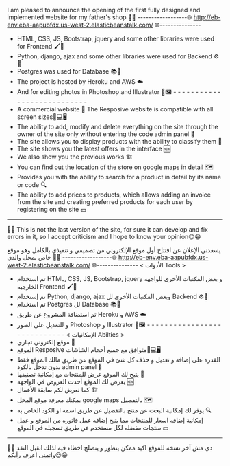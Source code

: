 I am pleased to announce the opening of the first fully designed and implemented website for my father's shop 🎉🎊
------------------🌐 http://eb-env.eba-aapubfdx.us-west-2.elasticbeanstalk.com/ 🌐---------------
                            <Tools>
- HTML, CSS, JS, Bootstrap, jquery and some other libraries were used for Frontend 🖌️🎨
- Python, django, ajax and some other libraries were used for Backend ⚙️🔧
- Postgres was used for Database 📚📂
- The project is hosted by Heroku and AWS ☁️
- And for editing photos in Photoshop and Illustrator 🎨🖼️
              - - - - - - - - - - - - - - - - - - - - - - - - - - -
                      <Abilities>
- A commercial website 🏪
The Resposive website is compatible with all screen sizes📱💻🖥️
- The ability to add, modify and delete everything on the site through the owner of the site only without entering the code admin panel 🔑
- The site allows you to display products with the ability to classify them 📸
- The site shows you the latest offers in the interface 🆕
- We also show you the previous works 🏗️
- You can find out the location of the store on google maps in detail 🗺️
- Provides you with the ability to search for a product in detail by its name or code 🔍
- The ability to add prices to products, which allows adding an invoice from the site and creating preferred products for each user by registering on the site 💵
-------------------------------------------------- ---------------------------
  🔴🔴 This is not the last version of the site, for sure it can develop and fix errors in it, so I accept criticism and I hope to know your opinion😍😁




  يسعدني الإعلان عن افتتاح أول موقع الإلكتروني من تصميمي و تنفيذي بالكامل وهو موقع خاص بمحل والدي 🎉🎊
------------------🌐  http://eb-env.eba-aapubfdx.us-west-2.elasticbeanstalk.com/  🌐---------------
                           < الأدوات Tools >     
- تم استخدام HTML, CSS, JS, Bootstrap, jquery و بعض المكتبات الأخرى للواجهه الخارجيه Frontend 🖌️🎨
- تم إستخدام Python, django, ajax وبعض المكتبات الأخرى لل Backend ⚙️🔧
- تم استخدام Postgres لل Database 📚📂
- تم استضافة المشروع عن طريق Heroku و AWS ☁️
- و للتعديل على الصور Photoshop و Illustrator 🎨🖼️
             - - - - - - - - - - - - - - - - - - - - - - - - - - - -
                     < الإمكانيات Abilties >
- موقع إلكتروني تجاري 🏪
- الموقع Resposive متوافق مع جميع أحجام الشاشات📱💻🖥️
- القدره على إضافه و تعديل و حذف كل شئ في الموقع عن طريق مالك الموقع فقط بدون تدخل بالكود admin panel 🔑
- يتيح لك الموقع عرض للمنتجات مع إمكانية تصنيفها 📸
- يعرض لك الموقع أحدث العروض في الواجهه 🆕
- كما نعرض لكم سابقة الأعمال 🏗️
- يمكنك معرفة موقع المحل google maps بالتفصيل 🗺️
- يوفر لك إمكانية البحث عن منتج بالتفصيل عن طريق اسمه او الكود الخاص به 🔍
- إمكانية إضافه اسعار للمنتجات مما يتيح إضافه عمل فاتوره من الموقع و عمل منتجات مفضله لكل مستخدم عن طريق تسجيله في الموقع 💵
-----------------------------------------------------------------------------
 🔴🔴 دي مش آخر نسخه للموقع اكيد ممكن يتطور و يتصلح اخطاء فيه لذلك اتقبل النقد واتمنى اعرف رأيكم😍😁